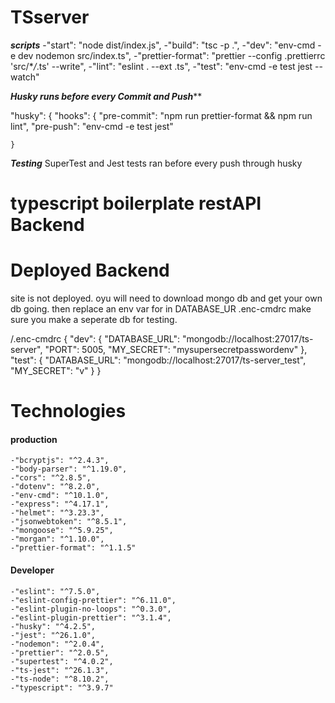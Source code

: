 # TSserver


***scripts***
    -"start": "node dist/index.js",
    -"build": "tsc -p .",
    -"dev": "env-cmd -e dev nodemon src/index.ts",
    -"prettier-format": "prettier --config .prettierrc 'src/\**/*\.ts' --write",
    -"lint": "eslint . --ext .ts",
    -"test": "env-cmd -e test jest --watch"
    
    

***Husky runs before every Commit and Push*****

"husky": {
    "hooks": {
      "pre-commit": "npm run prettier-format && npm run lint",
      "pre-push": "env-cmd -e test jest"
      
    }
    
 ***Testing***
 SuperTest and Jest
 tests ran before every push through husky




# typescript boilerplate restAPI Backend


# Deployed Backend
 site is not deployed. oyu will need to download mongo db and get your own db going. then replace
 an env var for in DATABASE_UR .enc-cmdrc
 make sure you make a seperate db for testing.
 
 /.enc-cmdrc
 {
    "dev": {
        "DATABASE_URL": "mongodb://localhost:27017/ts-server",
        "PORT": 5005,
        "MY_SECRET": "mysupersecretpasswordenv"
    },
    "test": {
        "DATABASE_URL": "mongodb://localhost:27017/ts-server_test",
        "MY_SECRET": "v"
    }
}


# Technologies

#### production

    -"bcryptjs": "^2.4.3",
    -"body-parser": "^1.19.0",
    -"cors": "^2.8.5",
    -"dotenv": "^8.2.0",
    -"env-cmd": "^10.1.0",
    -"express": "^4.17.1",
    -"helmet": "^3.23.3",
    -"jsonwebtoken": "^8.5.1",
    -"mongoose": "^5.9.25",
    -"morgan": "^1.10.0",
    -"prettier-format": "^1.1.5"


#### Developer


    -"eslint": "^7.5.0",
    -"eslint-config-prettier": "^6.11.0",
    -"eslint-plugin-no-loops": "^0.3.0",
    -"eslint-plugin-prettier": "^3.1.4",
    -"husky": "^4.2.5",
    -"jest": "^26.1.0",
    -"nodemon": "^2.0.4",
    -"prettier": "^2.0.5",
    -"supertest": "^4.0.2",
    -"ts-jest": "^26.1.3",
    -"ts-node": "^8.10.2",
    -"typescript": "^3.9.7"
